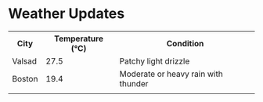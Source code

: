 # Weather Updates

<!-- WEATHER-UPDATE-START -->
<table><tr><th>City</th><th>Temperature (°C)</th><th>Condition</th></tr><tr><td>Valsad</td><td>27.5</td><td>Patchy light drizzle</td></tr><tr><td>Boston</td><td>19.4</td><td>Moderate or heavy rain with thunder</td></tr><tr><td></td><td></td><td></td></tr></table>
<!-- WEATHER-UPDATE-END -->
